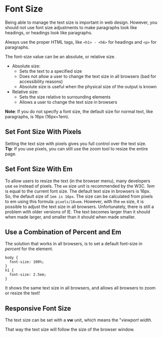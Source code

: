 # Font Size
Being able to manage the text size is important in web design. However, you should not use font size adjustments to make paragraphs look like headings, or headings look like paragraphs.

Always use the proper HTML tags, like `<h1> - <h6>` for headings and `<p>` for paragraphs.

The font-size value can be an absolute, or relative size.
* Absolute size:
  * Sets the text to a specified size
  * Does not allow a user to change the text size in all browsers (bad for accessibility reasons)
  * Absolute size is useful when the physical size of the output is known
* Relative size:
  * Sets the size relative to surrounding elements
  * Allows a user to change the text size in browsers

**Note**: If you do not specify a font size, the default size for normal text, like paragraphs, is 16px (16px=1em).

## Set Font Size With Pixels
Setting the text size with pixels gives you full control over the text size.   
**Tip**: If you use pixels, you can still use the zoom tool to resize the entire page.

## Set Font Size With Em
To allow users to resize the text (in the browser menu), many developers use `em` instead of pixels. The `em` size unit is recommended by the W3C. _1em_ is equal to the current font size. The default text size in browsers is 16px. So, the default size of `1em is 16px`. The size can be calculated from pixels to em using this formula: `pixels/16=em`. However, with the `em` size, it is possible to adjust the text size in all browsers. Unfortunately, there is still a problem with older versions of IE. The text becomes larger than it should when made larger, and smaller than it should when made smaller.

## Use a Combination of Percent and Em
The solution that works in all browsers, is to set a default font-size in _percent_ for the <body> element.
 
```
body {
  font-size: 100%;
}
h1 {
  font-size: 2.5em;
}
```
It shows the same text size in all browsers, and allows all browsers to zoom or resize the text!

## Responsive Font Size
The text size can be set with a **vw** unit, which means the "_viewport width_.

That way the text size will follow the size of the browser window.
